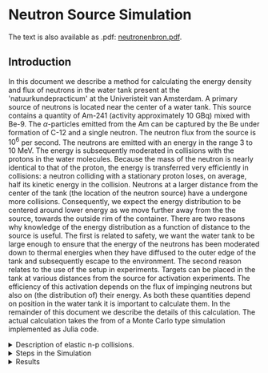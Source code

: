 # Neutron Source Simulation
 The text is also available as .pdf: [neutronenbron.pdf](https://github.com/JBusink/Neutronenbron_Simulatie/files/12095379/neutronenbron.pdf).
## Introduction
In this document we describe a method for calculating the energy density and flux of neutrons in the water tank present at the 'natuurkundepracticum' at the Univeristeit van Amsterdam. A primary source of neutrons is located near the center of a water tank. This source contains a quantity of Am-241 (activity approximately 10 GBq) mixed with Be-9. The $\alpha$-particles emitted from the Am can be captured by the Be under formation of C-12 and a single neutron. The neutron flux from the source is $10^6$ per second. The neutrons are emitted with an energy in the range 3 to 10 MeV. The energy is subsequently moderated in collisions with the protons in the water molecules. Because the mass of the neutron is nearly identical to that of the proton, the energy is transferred very efficiently in collisions: a neutron colliding with a stationary proton loses, on average, half its kinetic energy in the collision. Neutrons at a larger distance from the center of the tank (the location of the neutron source) have a undergone more collisions. Consequently, we expect the energy distribution to be centered around lower energy as we move further away from the the source, towards the outside rim of the container. There are two reasons why knowledge of the energy distribution as a function of distance to the source is useful. The first is related to safety, we want the water tank to be large enough to ensure that the energy of the neutrons has been moderated down to thermal energies when they have diffused to the outer edge of the tank and subsequently escape to the environment. The second reason relates to the use of the setup in experiments. Targets can be placed in the tank at various distances from the source for activation experiments. The efficiency of this activation depends on the flux of impinging neutrons but also on (the distribution of) their energy. As both these quantities depend on position in the water tank it is important to calculate them. In the remainder of this document we describe the details of this calculation. The actual calculation takes the from of a Monte Carlo type simulation implemented as Julia code.


<details>
<summary> Description of elastic n-p collisions. </summary>

We shall make use of the fact that the masses of the neutron and proton are almost the same. Furthermore we realize that the protons are bound in the water molecules with energies of the order of just a few eV. This is very small compared to the MeV energies of the neutrons (at least initially). Hence we can approximate the protons as stationary targets. In addition we will use the fact that for all relevant energies the particles move at sub-relativistic speeds. Hence we may use the classical equation for the energy $E$ of each of the colliding particles:

```math
E  = \frac{1}{2} m v^2, \tag{1}
```


with $m$ the mass of the neutron or proton and $v$ its corresponding velocity. 

The momentum $p$ of a particle can be related to its energy as:

```math
p  = \sqrt{2\ E}, \tag{2}
```


where we have taken the mass of the particle as our mass unit for convenience.

To relate the momentum and energy of a neutron after a collision to the values before the collision we use the following method:

First we transform to the center of mass (cm) frame of the neutron and the target proton. In this frame the magnitude of the momentum of each of the colliding particles is $p/2$, half of the value of the impinging neutron. These momenta are oriented in opposite directions. This is illustrated in Fig. 1. An elastic collision corresponds to a random reorientation of the relative momentum of the two colliding particles in the cm-frame. To return to the laboratory frame we add $p/2$ to the component of the rotated momentum vector in the original direction of motion.  We are not interested in keeping track of the proton momentum after the collision. Hence, we discard it. The magnitude of the momentum of the neutron after the collision can take on any value between zero and its value before the collision. Hence, on average, the neutron loses half its energy. This implies that for a starting energy of several MeV, it takes roughly 20 collisions to reduce the neutron energy to thermal levels.

The above procedure is only valid as long as the energy the neutron is significantly larger than the binding energy of the proton in a water molecule. In this case the assumption that the proton is an isolated stationary target is justified. Ultimately the neutron will have lost enough energy to thermalize and from then on its energy can be obtained by randomly drawing from a thermal (Boltzmann) distribution. 
</details>


<details>
<summary> Steps in the Simulation</summary>

We now describe in a bit more detail the steps of the simulation. We want to calculate a simulated trajectory of neutrons which start at the point $(0,0,0)$ in our water tank with an energy of 5 MeV. We take the initial momentum to be ${\mathbf{p}}_0$ the vector $(p_x, p_y, p_z)$ with magnitude $p_0$ given by Eq. 2 and random direction. We then transform this momentum vector to the center of mass (cm) frame giving:

```math
\mathbf{p}_{0 \, cm}= \frac{1}{2}(p_x, p_y, p_z). \tag{3}
```



A collision with a proton which is stationary in the lab-frame is described in the cm-frame as a rotation of the relative momentum vector of the neutron and the proton to a random direction. Consequently, the momentum the neutron after the collision in the cm-frame is given by:


<figure>
<img src= "https://raw.githubusercontent.com/JBusink/Neutronenbron_Simulatie/main/Figures/Figures_markdown/neutroncollision-1.png" alt="Trulli" style="width:100%">
<figcaption align = "center"><b>Fig.1 - Schematic representation of an elastic collision of a neutron an a stationary proton. The top left panel represent a neutron moving to the right with a momentum of magnitude p represented by the arrow. The panel in the top right is the same situation but viewed in the cm-frame. The bottom left panel represents the situation directly after the collision, again in the cm-frame. The magnitude of the momenta of the neutron and the proton in the cm-frame are unchanged in the collision; only the direction is changed. Finally we transform back to the lab-frame by adding p/2 to the horizontal components of the momentum of the neutron (blue) and the proton (red). We ignore the proton momentum. The new momentum of the neutron is used as initial momentum for the next collision. </b></figcaption>
</figure>

```math
\mathbf{p}_{1,cm}= \frac{p_0}{2}(\sin \theta \cos \phi, \sin \theta \sin \phi, \cos \theta), \tag{4}
```


where the polar coordinates are drawn randomly from $\theta \, \epsilon \,\{0,\pi\}$ and  $\phi \,  \epsilon \, \{0,2 \pi\}$, respectively. 
Finally the new neutron momentum vector is taken back to the lab frame by adding ${\mathbf{p}}_0/2$ and renaming the resultant vector as ${\mathbf{p}}_1$. The proces can now be repeated in identical fashion starting with momentum ${\mathbf{p}}_1$ which results in a final momentum ${\mathbf{p}}_2$ and so on.

In addition to obtaining a series of momentum vectors we also want to keep track of the position where our simulated neutron ends up after each collision. We start out at the position of the neutron source which we take as the center ${\mathbf{r}}_0 = (0, 0, 0) $ of our coordinate system. The position ${\mathbf{r}}_1$ where the first collision takes place is calculated as follows:

```math
{\mathbf{r}}_1 = {\mathbf{r}}_0 +\hat{ {\mathbf{p}}}_0 \, d, \tag{5}
```


where $\hat{ {\mathbf{p}}}_0 = \frac{{\mathbf{p}}_0}{p_0}$ is a unit vector in the direction of the momentum  ${\mathbf{p}}_0$, and 
$d$ is the distance traveled to the position of the next collision which is drawn from the following probability distribution:

```math

P(d) = \frac{1}{\lambda_{\mathrm{mf}} } \exp( - \frac{d}{\lambda_{\mathrm{mf}} }). \tag{6}
```

Here $\lambda_{\mathrm{mf}}$ is the mean free path which is related to the elastic collision cross section $\sigma$ and the number $n$ of target nuclei (i.e. protons) per unit volume through:

```math
\lambda_{\mathrm{mf}} = \frac{1}{n\, \sigma}. \tag{7}
```


Again, as with the momentum calculation, the position after next collision can be calculated in an analogous way by replacing the indices $0$ and $1$ in Eq. 5 by $1$ and $2$, respectively.

The cross section $\sigma$ depends on the energy (and hence the momentum) of the neutron. We use the empirical approximate form:

```math
\sigma (E) = \sigma_0 \left(\frac{E_0^2}{E_0^2 + E^2} +\frac{E_T^2}{ E^2} \right)^{\frac{1}{4}}, \tag{8}
```



where $E_0=4.5 \cdot 10^4$ eV is an upper threshold energy above which the cross section decreases, $E_T=0.038$ eV is a lower threshold at which the energy distribution is approximately thermal. Below $E_T$ the cross section increases with decreasing energy. For $E_T < E < E_0$ the cross section is approximately constant at a value of $\sigma_0 = 20$ barn. In fig. 2 a plot of the cross section versus energy is shown.

In simulating the trajectory of a neutron we keep track of its phase space coordinates (position and momentum) for a maximum of 500 collisions. The simulation is terminated earlier if the neutron  reaches a position which has a distance to the origin of 30 cm.  We take this to be the outer edge of the water tank. At this point we assume that the neutron escapes from the tank.The assumption of a spherical tank does not correspond to its actual shape but is simplifies  the simulation and we do no expect this simplification to greatly alter the outcome of the simulation. A second way in which we can lose the neutron is when it undergoes an inelastic collision according to the following reaction:

```math
^1_0n + ^1_1H \rightarrow  ^2_1H + \gamma. \tag{9}
```



The cross section $\sigma_i$ for this neutron capture process is approximately given by:


```math
\sigma_i (E) = \sigma_1\sqrt{\frac{E_1}{E}} ,\tag{9}
```



where $E_1=1$eV is a reference energy and $\sigma_1=4.3\cdot 10^{-2}$ barn is the cross section at that reference energy.
This inelastic process describes the dominant neutron removal process in water. The inelastic cross section is well below the elastic cross section for all energies but it is practically negligible at energies above about $10^4$ eV (six orders of magnitude smaller than the elastic cross section). At thermal energies and below the ratio of $\sigma_i$ and $\sigma$ is $1/83$, still small but not entirely negligible.

Ultimately we are interested in three quantities, all determined as a function of distance to the origin (we assume spherical symmetry throughout): the density, the energy density, and the flux per unit area. In particular the latter quantity is relevant for neutron activation experiments. The cross sections governing the inelastic processes depend on the neutron flux impinging on the target, as well as the energy of the neutrons.

In practical terms the density $\rho(r)$ at radius $r$ is determined as follows. First we divide the spherical volume which defines the interior of the water tank into $N$ (for example 30) discrete shells spanning from radius $r$ to  $r+\Delta r$. For each shell we have a counter to which we add 1 each time the neutron under scrutiny undergoes a collision inside this shell. Note that this can happen multiple times for each neutron as it is subject to a quasi-random walk which can return to the same shell more than once. This process is repeated cumulatively for many (for example one million) neutrons to build up sufficient statistics. The obtained number of observed collisions within each shell after $N$ particles, divided by $4 \pi r^2$, is proportional to the density. This `density' is clearly not normalized properly because it is proportional to $N$ and depends on $\Delta r$ for example, but for many applications this is not necessary. 

The second quantity we calculate is the flux $\phi$ through a surface. The numerical procedure for for this is the following: we use the same spherical shells as defined above in the calculation of the density $\rho(r)$. Every time a neutron passes through radius $r$ between to successive collisions a counter associated with radius r is raised by one. We define two such counters: one counts the number of particles which cross the shell from the inside to the outside (this is $\phi_i$) the other ($\phi_o$) counts the number of particles which cross the shell in the opposite direction, from outside to inside. We can define the net flux through the shell in two ways: $\phi_+ =\phi_i + \phi_o$ is the total number of particles which hit the shell, from either side. This quantity is relevant for activation experiment as we don't care from which side the neutron impinges on our target. The second quantity which we can define is $\phi_- =\phi_i - \phi_0$. This is the {\em net} flux through the shell. This quantity would be exactly equal to $N$ in the absence of absorption processes: each particle which is launched at the origin of the tank eventually passes once through every shell, unless is it removed by an absorption process. As it stands there is absorption through the inelastic process and, hence, $\phi_-$ is less the $N$.

The quantity $\phi_+$ can be converted into a flux density (flux per unit area) by dividing through $4 \pi r^2$. If we combine the known energy of the neutron each time it is located in the shell at $r$ with the obtained value for $\phi_+$ we obtain the flux as a function of energy. This is the quantity which we need to estimate activation efficiencies. 

<figure>
<img src= "https://github.com/JBusink/Neutronenbron_Simulatie/blob/main/Figures/Figures_markdown/Fig_cross_sections-1-1.png?raw=true" alt="Trulli" style="width:100%">
<figcaption align = "center"><b>Fig.2 - Left panel: cross section for elastic neutron-proton scattering in barn (blue), plotted versus neutron energy assuming the protons to be stationary targets (see Eq. 8). The yellow curve is the inelastic cross 
section for the reaction of Eq. 9 given by Eq. 10. The right panel shows the corresponding mean free paths in mm.</b></figcaption>
</figure>
</details>

<details>
<summary>Results
</summary>
</details>

